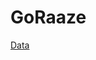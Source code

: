 # GoRaaze

[Data](https://drive.google.com/file/d/1B2RO1G6OPFjk9d27bFUlaDao56fePCg4/view?usp=sharing)
